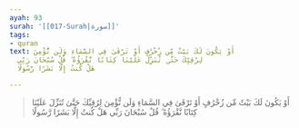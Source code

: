 ```yaml
---
ayah: 93
surah: '[[017-Surah|سورة]]'
tags:
- quran
text: أَوْ يَكُونَ لَكَ بَيْتٌ مِّن زُخْرُفٍ أَوْ تَرْقَىٰ فِي السَّمَاءِ وَلَن نُّؤْمِنَ
  لِرُقِيِّكَ حَتَّىٰ تُنَزِّلَ عَلَيْنَا كِتَابًا نَّقْرَؤُهُ ۗ قُلْ سُبْحَانَ رَبِّي
  هَلْ كُنتُ إِلَّا بَشَرًا رَّسُولًا

---
```

> أَوْ يَكُونَ لَكَ بَيْتٌ مِّن زُخْرُفٍ أَوْ تَرْقَىٰ فِي السَّمَاءِ وَلَن نُّؤْمِنَ لِرُقِيِّكَ حَتَّىٰ تُنَزِّلَ عَلَيْنَا كِتَابًا نَّقْرَؤُهُ ۗ قُلْ سُبْحَانَ رَبِّي هَلْ كُنتُ إِلَّا بَشَرًا رَّسُولًا
